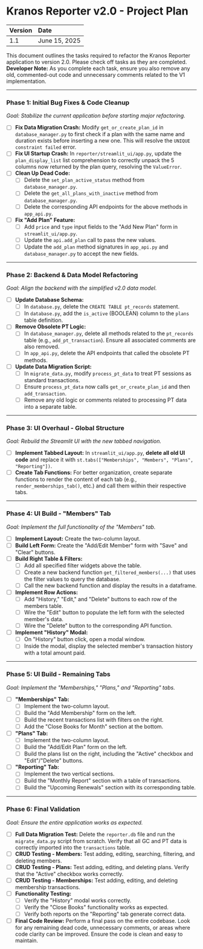 # Kranos Reporter v2.0 - Project Plan

| **Version** | **Date** |
| :---------- | :------------- |
| 1.1 | June 15, 2025 |

This document outlines the tasks required to refactor the Kranos Reporter application to version 2.0. Please check off tasks as they are completed. **Developer Note:** As you complete each task, ensure you also remove any old, commented-out code and unnecessary comments related to the V1 implementation.

---

### Phase 1: Initial Bug Fixes & Code Cleanup

*Goal: Stabilize the current application before starting major refactoring.*

- [ ] **Fix Data Migration Crash:** Modify `get_or_create_plan_id` in `database_manager.py` to first check if a plan with the same name and duration exists before inserting a new one. This will resolve the `UNIQUE constraint failed` error.
- [ ] **Fix UI Startup Crash:** In `reporter/streamlit_ui/app.py`, update the `plan_display_list` list comprehension to correctly unpack the 5 columns now returned by the plan query, resolving the `ValueError`.
- [ ] **Clean Up Dead Code:**
    - [ ] Delete the `set_plan_active_status` method from `database_manager.py`.
    - [ ] Delete the `get_all_plans_with_inactive` method from `database_manager.py`.
    - [ ] Delete the corresponding API endpoints for the above methods in `app_api.py`.
- [ ] **Fix "Add Plan" Feature:**
    - [ ] Add `price` and `type` input fields to the "Add New Plan" form in `streamlit_ui/app.py`.
    - [ ] Update the `api.add_plan` call to pass the new values.
    - [ ] Update the `add_plan` method signatures in `app_api.py` and `database_manager.py` to accept the new fields.

---

### Phase 2: Backend & Data Model Refactoring

*Goal: Align the backend with the simplified v2.0 data model.*

- [ ] **Update Database Schema:**
    - [ ] In `database.py`, delete the `CREATE TABLE pt_records` statement.
    - [ ] In `database.py`, add the `is_active` (BOOLEAN) column to the `plans` table definition.
- [ ] **Remove Obsolete PT Logic:**
    - [ ] In `database_manager.py`, delete all methods related to the `pt_records` table (e.g., `add_pt_transaction`). Ensure all associated comments are also removed.
    - [ ] In `app_api.py`, delete the API endpoints that called the obsolete PT methods.
- [ ] **Update Data Migration Script:**
    - [ ] In `migrate_data.py`, modify `process_pt_data` to treat PT sessions as standard transactions.
    - [ ] Ensure `process_pt_data` now calls `get_or_create_plan_id` and then `add_transaction`.
    - [ ] Remove any old logic or comments related to processing PT data into a separate table.

---

### Phase 3: UI Overhaul - Global Structure

*Goal: Rebuild the Streamlit UI with the new tabbed navigation.*

- [ ] **Implement Tabbed Layout:** In `streamlit_ui/app.py`, **delete all old UI code** and replace it with `st.tabs(["Memberships", "Members", "Plans", "Reporting"])`.
- [ ] **Create Tab Functions:** For better organization, create separate functions to render the content of each tab (e.g., `render_memberships_tab()`, etc.) and call them within their respective tabs.

---

### Phase 4: UI Build - "Members" Tab

*Goal: Implement the full functionality of the "Members" tab.*

- [ ] **Implement Layout:** Create the two-column layout.
- [ ] **Build Left Form:** Create the "Add/Edit Member" form with "Save" and "Clear" buttons.
- [ ] **Build Right Table & Filters:**
    - [ ] Add all specified filter widgets above the table.
    - [ ] Create a new backend function `get_filtered_members(...)` that uses the filter values to query the database.
    - [ ] Call the new backend function and display the results in a dataframe.
- [ ] **Implement Row Actions:**
    - [ ] Add "History," "Edit," and "Delete" buttons to each row of the members table.
    - [ ] Wire the "Edit" button to populate the left form with the selected member's data.
    - [ ] Wire the "Delete" button to the corresponding API function.
- [ ] **Implement "History" Modal:**
    - [ ] On "History" button click, open a modal window.
    - [ ] Inside the modal, display the selected member's transaction history with a total amount paid.

---

### Phase 5: UI Build - Remaining Tabs

*Goal: Implement the "Memberships," "Plans," and "Reporting" tabs.*

- [ ] **"Memberships" Tab:**
    - [ ] Implement the two-column layout.
    - [ ] Build the "Add Membership" form on the left.
    - [ ] Build the recent transactions list with filters on the right.
    - [ ] Add the "Close Books for Month" section at the bottom.
- [ ] **"Plans" Tab:**
    - [ ] Implement the two-column layout.
    - [ ] Build the "Add/Edit Plan" form on the left.
    - [ ] Build the plans list on the right, including the "Active" checkbox and "Edit"/"Delete" buttons.
- [ ] **"Reporting" Tab:**
    - [ ] Implement the two vertical sections.
    - [ ] Build the "Monthly Report" section with a table of transactions.
    - [ ] Build the "Upcoming Renewals" section with its corresponding table.

---

### Phase 6: Final Validation

*Goal: Ensure the entire application works as expected.*

- [ ] **Full Data Migration Test:** Delete the `reporter.db` file and run the `migrate_data.py` script from scratch. Verify that all GC and PT data is correctly imported into the `transactions` table.
- [ ] **CRUD Testing - Members:** Test adding, editing, searching, filtering, and deleting members.
- [ ] **CRUD Testing - Plans:** Test adding, editing, and deleting plans. Verify that the "Active" checkbox works correctly.
- [ ] **CRUD Testing - Memberships:** Test adding, editing, and deleting membership transactions.
- [ ] **Functionality Testing:**
    - [ ] Verify the "History" modal works correctly.
    - [ ] Verify the "Close Books" functionality works as expected.
    - [ ] Verify both reports on the "Reporting" tab generate correct data.
- [ ] **Final Code Review:** Perform a final pass on the entire codebase. Look for any remaining dead code, unnecessary comments, or areas where code clarity can be improved. Ensure the code is clean and easy to maintain.